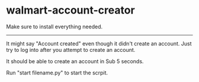# walmart-account-creator

Make sure to install everything needed.

-------------

It might say "Account created" even though it didn't create an account. Just try to log into after you attempt to create an account.

It should be able to create an account in Sub 5 seconds.

Run "start filename.py" to start the scrpit.
